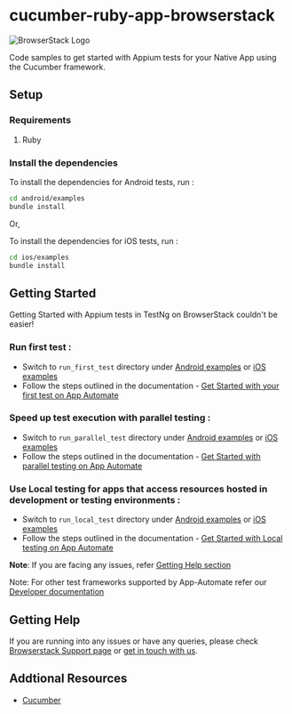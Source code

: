 cucumber-ruby-app-browserstack
=====================
![BrowserStack Logo](https://d98b8t1nnulk5.cloudfront.net/production/images/layout/logo-header.png?1469004780) 

Code samples to get started with Appium tests for your Native App using the Cucumber framework.

## Setup
### Requirements

1. Ruby

### Install the dependencies

To install the dependencies for Android tests, run :
```sh
cd android/examples
bundle install
```

Or,

To install the dependencies for iOS tests, run :

```sh
cd ios/examples
bundle install
```

## Getting Started

Getting Started with Appium tests in TestNg on BrowserStack couldn't be easier!

### **Run first test :**

- Switch to `run_first_test` directory under [Android examples](android/examples) or [iOS examples](ios/examples)
- Follow the steps outlined in the documentation - [Get Started with your first test on App Automate](https://www.browserstack.com/docs/app-automate/appium/getting-started/ruby/cucumber)

### **Speed up test execution with parallel testing :**

- Switch to `run_parallel_test` directory under [Android examples](android/examples/) or [iOS examples](ios/examples/)
- Follow the steps outlined in the documentation - [Get Started with parallel testing on App Automate](https://www.browserstack.com/docs/app-automate/appium/getting-started/ruby/cucumber/local-testing)

### **Use Local testing for apps that access resources hosted in development or testing environments :**

- Switch to `run_local_test` directory under [Android examples](android/examples/) or [iOS examples](ios/examples/)
- Follow the steps outlined in the documentation - [Get Started with Local testing on App Automate](https://www.browserstack.com/docs/app-automate/appium/getting-started/ruby/cucumber/local-testing)

**Note**: If you are facing any issues, refer [Getting Help section](#Getting-Help)

Note: For other test frameworks supported by App-Automate refer our [Developer documentation](https://www.browserstack.com/docs/)

## Getting Help

If you are running into any issues or have any queries, please check [Browserstack Support page](https://www.browserstack.com/support/app-automate) or [get in touch with us](https://www.browserstack.com/contact?ref=help).

## Addtional Resources
* [Cucumber](https://cucumber.io/)
